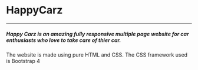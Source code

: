 # HappyCarz

___
##### Happy Carz is an amazing fully responsive multiple page website for car enthusiasts who love to take care of thier car.
The website is made using pure HTML and CSS.
The CSS framework used is Bootstrap 4

